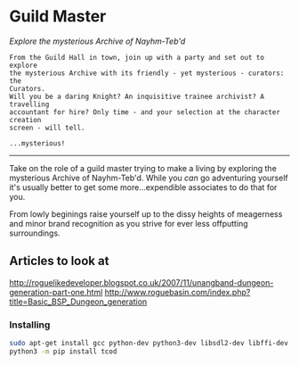 # Guild Master
_Explore the mysterious Archive of Nayhm-Teb'd_

```
From the Guild Hall in town, join up with a party and set out to explore
the mysterious Archive with its friendly - yet mysterious - curators: the
Curators.
Will you be a daring Knight? An inquisitive trainee archivist? A travelling
accountant for hire? Only time - and your selection at the character creation
screen - will tell.

...mysterious!
```

------------------------------------------------------------------------------

Take on the role of a guild master trying to make a living by exploring the
mysterious Archive of Nayhm-Teb'd. While you _can_ go adventuring yourself it's
usually better to get some more...expendible associates to do that for you.

From lowly beginings raise yourself up to the dissy heights of meagerness and
minor brand recognition as you strive for ever less offputting surroundings.


Articles to look at
-------------------
http://roguelikedeveloper.blogspot.co.uk/2007/11/unangband-dungeon-generation-part-one.html
http://www.roguebasin.com/index.php?title=Basic_BSP_Dungeon_generation



### Installing
```bash
sudo apt-get install gcc python-dev python3-dev libsdl2-dev libffi-dev libomp5
python3 -m pip install tcod
```

